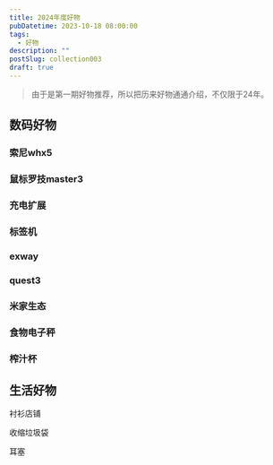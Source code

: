 ```yaml
---
title: 2024年度好物
pubDatetime: 2023-10-18 08:00:00
tags:
  - 好物
description: ""
postSlug: collection003
draft: true
---
```


> 由于是第一期好物推荐，所以把历来好物通通介绍，不仅限于24年。

## 数码好物

### 索尼whx5

### 鼠标罗技master3

### 充电扩展

### 标签机

### exway

### quest3

### 米家生态

### 食物电子秤

### 榨汁杯

## 生活好物

衬衫店铺

收缩垃圾袋

耳塞
